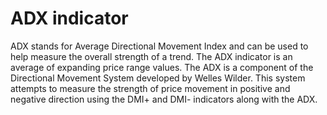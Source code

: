 # ADX indicator

ADX stands for Average Directional Movement Index and can be used to help measure the overall strength of a trend. The ADX indicator is an average of expanding price range values. The ADX is a component of the Directional Movement System developed by Welles Wilder. This system attempts to measure the strength of price movement in positive and negative direction using the DMI+ and DMI- indicators along with the ADX.
